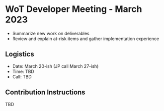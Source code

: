 # WoT Developer Meeting - March 2023
* Summarize new work on deliverables
* Review and explain at-risk items and gather implementation experience

## Logistics 
* Date: March 20-ish (JP call March 27-ish)
* Time: TBD
* Call: TBD

## Contribution Instructions 
TBD
